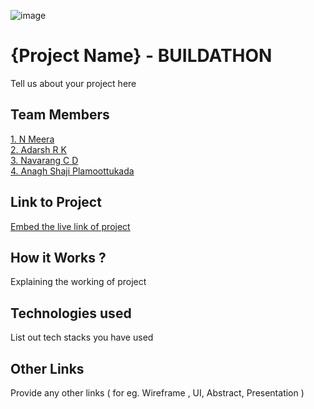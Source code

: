 ![image](IMG-20240925-WA0030.jpg)

# {Project Name} - BUILDATHON
Tell us about your project here

## Team Members
[1. N Meera](Meera-N)   
[2. Adarsh R K](enter_github_id_here)   
[3. Navarang C D](enter_github_id_here)   
[4. Anagh Shaji Plamoottukada](enter_github_id_here)   

## Link to Project
[Embed the live link of project](live_link)

## How it Works ?
Explaining the working of project  

## Technologies used
List out tech stacks you have used

## Other Links
Provide any other links ( for eg. Wireframe , UI, Abstract, Presentation )
